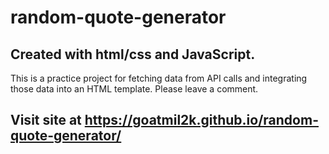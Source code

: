 # random-quote-generator
## Created with html/css and JavaScript. 

This is a practice project for fetching data from API calls and integrating those data into an HTML template.
Please leave a comment.

## Visit site at https://goatmil2k.github.io/random-quote-generator/
